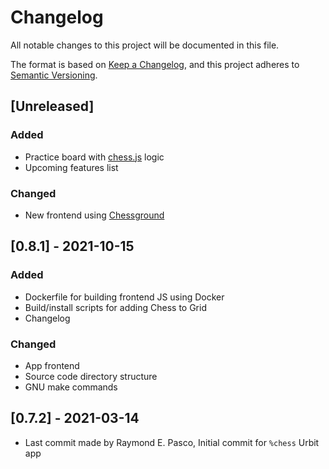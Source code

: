 # Changelog
All notable changes to this project will be documented in this file.

The format is based on [Keep a Changelog](https://keepachangelog.com/en/1.0.0/),
and this project adheres to [Semantic Versioning](https://semver.org/spec/v2.0.0.html).

## [Unreleased]
### Added
- Practice board with [chess.js](https://github.com/jhlywa/chess.js) logic
- Upcoming features list
### Changed
- New frontend using [Chessground](https://github.com/lichess-org/chessground)

## [0.8.1] - 2021-10-15
### Added
- Dockerfile for building frontend JS using Docker
- Build/install scripts for adding Chess to Grid
- Changelog
### Changed
- App frontend
- Source code directory structure
- GNU make commands

## [0.7.2] - 2021-03-14
- Last commit made by Raymond E. Pasco, Initial commit for `%chess` Urbit app
